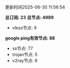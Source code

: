更新时间2025-06-30 11:56:54

**总订阅: 23**
**总节点: 4989**
- vless节点: 9

**google ping有效节点: 88**
- ss节点: 77
- trojan节点: 5
- v2ray节点: 6
